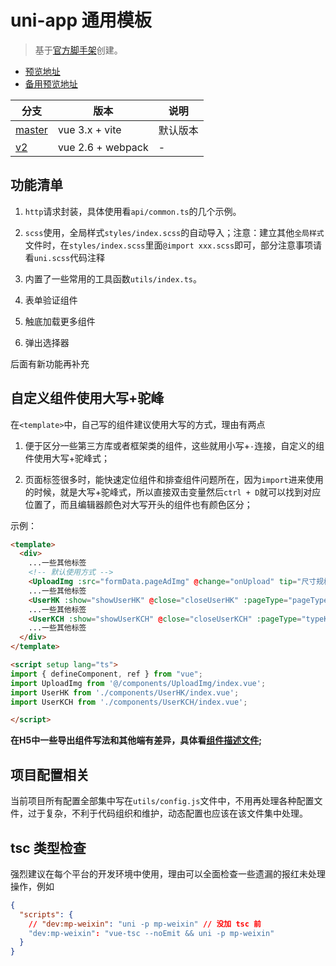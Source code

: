 # uni-app 通用模板

> 基于[官方脚手架](https://uniapp.dcloud.io/quickstart-cli.html#%E5%88%9B%E5%BB%BAuni-app)创建。

- [预览地址](http://huangjingsheng.gitee.io/hjs/uni-app)
- [备用预览地址](https://travis-hjs.github.io/uni-app)

| 分支 | 版本 | 说明 |
|---|---|---|
| [master](https://github.com/Hansen-hjs/uni-app-template) | vue 3.x + vite | 默认版本 |
| [v2](https://github.com/Hansen-hjs/uni-app-template/tree/v2) | vue 2.6 + webpack | - |

## 功能清单

1. `http`请求封装，具体使用看`api/common.ts`的几个示例。

2. `scss`使用，全局样式`styles/index.scss`的自动导入；注意：建立其他`全局样式`文件时，在`styles/index.scss`里面`@import xxx.scss`即可，部分注意事项请看`uni.scss`代码注释

3. 内置了一些常用的工具函数`utils/index.ts`。

4. 表单验证组件

5. 触底加载更多组件

6. 弹出选择器


后面有新功能再补充

## 自定义组件使用大写+驼峰

在`<template>`中，自己写的组件建议使用大写的方式，理由有两点

1. 便于区分一些第三方库或者框架类的组件，这些就用小写+`-`连接，自定义的组件使用大写+驼峰式；

2. 页面标签很多时，能快速定位组件和排查组件问题所在，因为`import`进来使用的时候，就是大写+驼峰式，所以直接双击变量然后`ctrl + D`就可以找到对应位置了，而且编辑器颜色对大写开头的组件也有颜色区分；

示例：

```html
<template>
  <div>
    ...一些其他标签
    <!-- 默认使用方式 -->
    <UploadImg :src="formData.pageAdImg" @change="onUpload" tip="尺寸规格：750px * 391px" />
    ...一些其他标签
    <UserHK :show="showUserHK" @close="closeUserHK" :pageType="pageType" @update="getHkUsers" />
    ...一些其他标签
    <UserKCH :show="showUserKCH" @close="closeUserKCH" :pageType="typeKCH" @update="getKchUsers" :info="infoUserKCH" />
    ...一些其他标签
  </div>
</template>

<script setup lang="ts">
import { defineComponent, ref } from "vue";
import UploadImg from '@/components/UploadImg/index.vue';
import UserHK from './components/UserHK/index.vue';
import UserKCH from './components/UserKCH/index.vue';

</script>
```
**在H5中一些导出组件写法和其他端有差异，具体看[组件描述文件](./src/components/README.md);**

## 项目配置相关

当前项目所有配置全部集中写在`utils/config.js`文件中，不用再处理各种配置文件，过于复杂，不利于代码组织和维护，动态配置也应该在该文件集中处理。


## tsc 类型检查

强烈建议在每个平台的开发环境中使用，理由可以全面检查一些遗漏的报红未处理操作，例如

```json
{
  "scripts": {
    // "dev:mp-weixin": "uni -p mp-weixin" // 没加 tsc 前
    "dev:mp-weixin": "vue-tsc --noEmit && uni -p mp-weixin"
  }
}
```